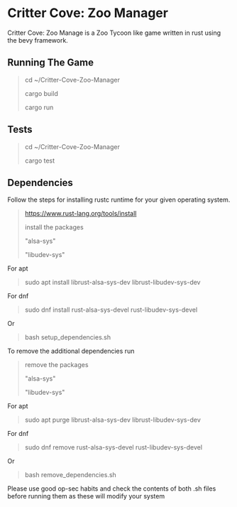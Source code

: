 # Critter Cove: Zoo Manager

Critter Cove: Zoo Manage is a Zoo Tycoon like game written in rust using the bevy framework.

## Running The Game

> cd ~/Critter-Cove-Zoo-Manager
>
> cargo build
>
> cargo run

## Tests

> cd ~/Critter-Cove-Zoo-Manager
>
> cargo test

## Dependencies

Follow the steps for installing rustc runtime for your given operating system.

> <https://www.rust-lang.org/tools/install>
>
> install the packages
>
> "alsa-sys"
>
> "libudev-sys"

For apt

> sudo apt install librust-alsa-sys-dev librust-libudev-sys-dev

For dnf

> sudo dnf install rust-alsa-sys-devel rust-libudev-sys-devel

Or

> bash setup_dependencies.sh

To remove the additional dependencies run

> remove the packages
>
> "alsa-sys"
>
> "libudev-sys"

For apt

> sudo apt purge librust-alsa-sys-dev librust-libudev-sys-dev

For dnf

> sudo dnf remove rust-alsa-sys-devel rust-libudev-sys-devel

Or

> bash remove_dependencies.sh

Please use good op-sec habits and check the contents of both .sh files before running them as these will modify your system
